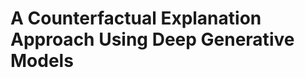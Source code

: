 # A Counterfactual Explanation Approach Using Deep Generative Models

<!-- This is a latex template for the Software Engineering group at Bauhaus University Weimar. -->

<!-- This template is based on a Latex template from the vrsys group at Bauhaus University Weimar [available from GitHub]{https://github.com/vrsys/thesis-template}.

Mostly based on the [great template](https://git.webis.de/code-generic/code-webis-thesis) of the [webis group](https://webis.de/) at Bauhaus University Weimar. -->

<!--% \begin{enumerate}
%     \item \textbf{Validity:} Validity measures the ratio of the counterfactuals that actually have the desired class label to the total number of counterfactuals generated. Higher validity is preferable. Most papers report it. A counterfactual $x'$ is valid iff it actually changes the classification outcome with respect to the original one, i.e.,  $b(x') \neq b(x)$.
    
%     \item \textbf{Proximity (Minimality of Change):} The modifications to the input should be as small as possible while still achieving a prediction change $d(x,x') is minimized$ $d(x,x′)<δ$. Where $d(x,x')$ is a distance function (e.g., Euclidean distance, cosine similarity) and $δ$ is a predefined threshold. For example, A realistic counterfactual for a traffic sign should keep the shape and location unchanged while modifying brightness or contrast. Distance metrics like the L1 norm (MAE), L2 norm (MSE), and logcosh are common. Lower values of average distance are preferable.
    
%     \item \textbf{Plausibility:}  Counterfactual explanations should remain realistic within the observed data distribution.
%     For instance, if an autonomous vehicle classifies a sign incorrectly due to lighting conditions, a valid counterfactual should propose plausible changes, such as adjusting brightness. However, a counterfactual suggesting a triangular STOP sign would be unrealistic, as STOP signs are always octagonal.
    
%     \item \textbf{Actionability:} For counterfactuals to be useful in decision-making, they should suggest actionable changes.
%     In finance, for example, if a loan application is rejected, an actionable counterfactual might suggest increasing the applicant’s income or paying off existing debts. However, suggesting changing an immutable feature such as age or gender would be unrealistic and unethical.
% \end{enumerate}-->